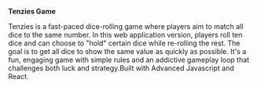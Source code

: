 **Tenzies Game**

Tenzies is a fast-paced dice-rolling game where players aim to match all dice to the same number. In this web application version, players roll ten dice and can choose to "hold" certain dice while re-rolling the rest. The goal is to get all dice to show the same value as quickly as possible. It's a fun, engaging game with simple rules and an addictive gameplay loop that challenges both luck and strategy.Built with Advanced Javascript and React.